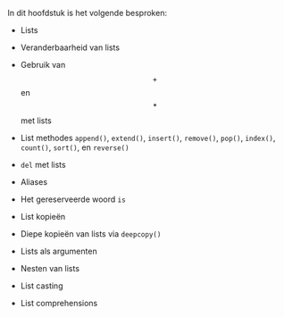 In dit hoofdstuk is het volgende besproken:

-   Lists

-   Veranderbaarheid van lists

-   Gebruik van $$+$$ en $$*$$ met lists

-   List methodes `append()`, `extend()`, `insert()`, `remove()`,
    `pop()`, `index()`, `count()`, `sort()`, en `reverse()`

-   `del` met lists

-   Aliases

-   Het gereserveerde woord `is`

-   List kopieën

-   Diepe kopieën van lists via `deepcopy()`

-   Lists als argumenten

-   Nesten van lists

-   List casting

-   List comprehensions
